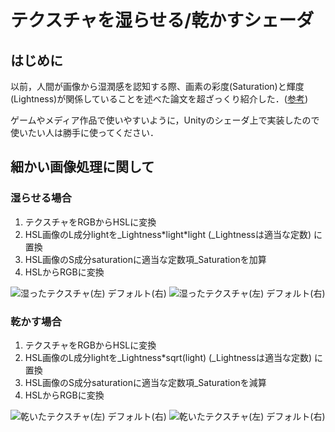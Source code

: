 # テクスチャを湿らせる/乾かすシェーダ
## はじめに
以前，人間が画像から湿潤感を認知する際、画素の彩度(Saturation)と輝度(Lightness)が関係していることを述べた論文を超ざっくり紹介した．([参考](https://qiita.com/noroaspe/items/7b313c7e3eec84673a07))

ゲームやメディア作品で使いやすいように，Unityのシェーダ上で実装したので使いたい人は勝手に使ってください．

## 細かい画像処理に関して
### 湿らせる場合
1. テクスチャをRGBからHSLに変換
2. HSL画像のL成分lightを\_Lightness\*light\*light (\_Lightnessは適当な定数) に置換
3. HSL画像のS成分saturationに適当な定数項\_Saturationを加算
4. HSLからRGBに変換

![湿ったテクスチャ(左) デフォルト(右)](/pic/wet1)
![湿ったテクスチャ(左) デフォルト(右)](/pic/wet2)

### 乾かす場合
1. テクスチャをRGBからHSLに変換
2. HSL画像のL成分lightを\_Lightness\*sqrt(light) (\_Lightnessは適当な定数) に置換
3. HSL画像のS成分saturationに適当な定数項\_Saturationを減算
4. HSLからRGBに変換

![乾いたテクスチャ(左) デフォルト(右)](/pic/dry1)
![乾いたテクスチャ(左) デフォルト(右)](/pic/dry2)
